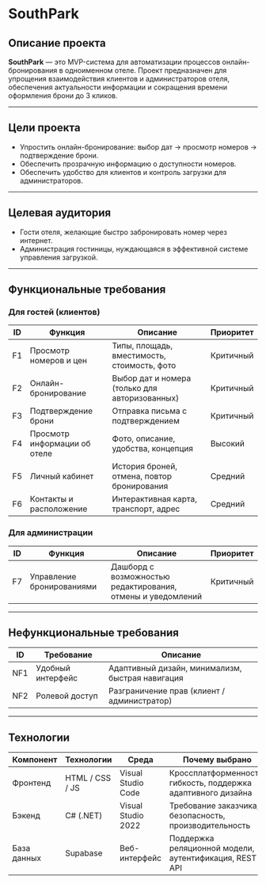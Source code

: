 # SouthPark

##  Описание проекта

**SouthPark** — это MVP-система для автоматизации процессов онлайн-бронирования в одноименном отеле. Проект предназначен для упрощения взаимодействия клиентов и администраторов отеля, обеспечения актуальности информации и сокращения времени оформления брони до 3 кликов.

---

##  Цели проекта

- Упростить онлайн-бронирование: выбор дат → просмотр номеров → подтверждение брони.
- Обеспечить прозрачную информацию о доступности номеров.
- Обеспечить удобство для клиентов и контроль загрузки для администраторов.

---

##  Целевая аудитория

- Гости отеля, желающие быстро забронировать номер через интернет.
- Администрация гостиницы, нуждающаяся в эффективной системе управления загрузкой.

---

##  Функциональные требования

### Для гостей (клиентов)

| ID  | Функция                          | Описание                                                                 | Приоритет  |
|-----|----------------------------------|--------------------------------------------------------------------------|------------|
| F1  | Просмотр номеров и цен          | Типы, площадь, вместимость, стоимость, фото                              | Критичный  |
| F2  | Онлайн-бронирование              | Выбор дат и номера (только для авторизованных)                          | Критичный  |
| F3  | Подтверждение брони              | Отправка письма с подтверждением                                         | Критичный  |
| F4  | Просмотр информации об отеле     | Фото, описание, удобства, концепция                                      | Высокий    |
| F5  | Личный кабинет                   | История броней, отмена, повтор бронирования                              | Средний    |
| F6  | Контакты и расположение          | Интерактивная карта, транспорт, адрес                                    | Средний    |

### Для администрации

| ID  | Функция                    | Описание                                                                 | Приоритет  |
|-----|----------------------------|--------------------------------------------------------------------------|------------|
| F7  | Управление бронированиями | Дашборд с возможностью редактирования, отмены и уведомлений              | Критичный  |

---

## Нефункциональные требования

| ID   | Требование           | Описание                                                                 |
|------|----------------------|--------------------------------------------------------------------------|
| NF1  | Удобный интерфейс    | Адаптивный дизайн, минимализм, быстрая навигация                         |
| NF2  | Ролевой доступ       | Разграничение прав (клиент / администратор)                              |

---
## Технологии

| Компонент   | Технологии      | Среда              | Почему выбрано                                                |
| ----------- | --------------- | ------------------ | ------------------------------------------------------------- |
| Фронтенд    | HTML / CSS / JS | Visual Studio Code | Кроссплатформенность, гибкость, поддержка адаптивного дизайна |
| Бэкенд      | C# (.NET)       | Visual Studio 2022 | Требование заказчика, безопасность, производительность        |
| База данных | Supabase        | Веб-интерфейс      | Поддержка реляционной модели, аутентификация, REST API        |
